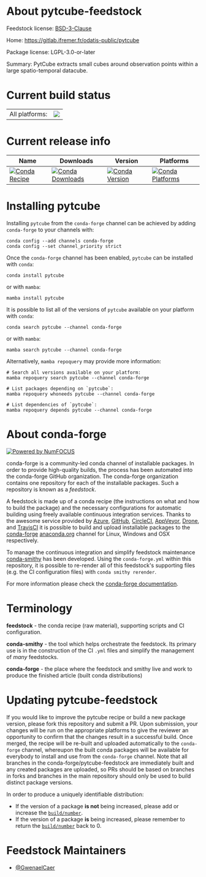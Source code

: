 About pytcube-feedstock
=======================

Feedstock license: [BSD-3-Clause](https://github.com/conda-forge/pytcube-feedstock/blob/main/LICENSE.txt)

Home: https://gitlab.ifremer.fr/odatis-public/pytcube

Package license: LGPL-3.0-or-later

Summary: PytCube extracts small cubes around observation points within a large spatio-temporal datacube.

Current build status
====================


<table><tr><td>All platforms:</td>
    <td>
      <a href="https://dev.azure.com/conda-forge/feedstock-builds/_build/latest?definitionId=25721&branchName=main">
        <img src="https://dev.azure.com/conda-forge/feedstock-builds/_apis/build/status/pytcube-feedstock?branchName=main">
      </a>
    </td>
  </tr>
</table>

Current release info
====================

| Name | Downloads | Version | Platforms |
| --- | --- | --- | --- |
| [![Conda Recipe](https://img.shields.io/badge/recipe-pytcube-green.svg)](https://anaconda.org/conda-forge/pytcube) | [![Conda Downloads](https://img.shields.io/conda/dn/conda-forge/pytcube.svg)](https://anaconda.org/conda-forge/pytcube) | [![Conda Version](https://img.shields.io/conda/vn/conda-forge/pytcube.svg)](https://anaconda.org/conda-forge/pytcube) | [![Conda Platforms](https://img.shields.io/conda/pn/conda-forge/pytcube.svg)](https://anaconda.org/conda-forge/pytcube) |

Installing pytcube
==================

Installing `pytcube` from the `conda-forge` channel can be achieved by adding `conda-forge` to your channels with:

```
conda config --add channels conda-forge
conda config --set channel_priority strict
```

Once the `conda-forge` channel has been enabled, `pytcube` can be installed with `conda`:

```
conda install pytcube
```

or with `mamba`:

```
mamba install pytcube
```

It is possible to list all of the versions of `pytcube` available on your platform with `conda`:

```
conda search pytcube --channel conda-forge
```

or with `mamba`:

```
mamba search pytcube --channel conda-forge
```

Alternatively, `mamba repoquery` may provide more information:

```
# Search all versions available on your platform:
mamba repoquery search pytcube --channel conda-forge

# List packages depending on `pytcube`:
mamba repoquery whoneeds pytcube --channel conda-forge

# List dependencies of `pytcube`:
mamba repoquery depends pytcube --channel conda-forge
```


About conda-forge
=================

[![Powered by
NumFOCUS](https://img.shields.io/badge/powered%20by-NumFOCUS-orange.svg?style=flat&colorA=E1523D&colorB=007D8A)](https://numfocus.org)

conda-forge is a community-led conda channel of installable packages.
In order to provide high-quality builds, the process has been automated into the
conda-forge GitHub organization. The conda-forge organization contains one repository
for each of the installable packages. Such a repository is known as a *feedstock*.

A feedstock is made up of a conda recipe (the instructions on what and how to build
the package) and the necessary configurations for automatic building using freely
available continuous integration services. Thanks to the awesome service provided by
[Azure](https://azure.microsoft.com/en-us/services/devops/), [GitHub](https://github.com/),
[CircleCI](https://circleci.com/), [AppVeyor](https://www.appveyor.com/),
[Drone](https://cloud.drone.io/welcome), and [TravisCI](https://travis-ci.com/)
it is possible to build and upload installable packages to the
[conda-forge](https://anaconda.org/conda-forge) [anaconda.org](https://anaconda.org/)
channel for Linux, Windows and OSX respectively.

To manage the continuous integration and simplify feedstock maintenance
[conda-smithy](https://github.com/conda-forge/conda-smithy) has been developed.
Using the ``conda-forge.yml`` within this repository, it is possible to re-render all of
this feedstock's supporting files (e.g. the CI configuration files) with ``conda smithy rerender``.

For more information please check the [conda-forge documentation](https://conda-forge.org/docs/).

Terminology
===========

**feedstock** - the conda recipe (raw material), supporting scripts and CI configuration.

**conda-smithy** - the tool which helps orchestrate the feedstock.
                   Its primary use is in the construction of the CI ``.yml`` files
                   and simplify the management of *many* feedstocks.

**conda-forge** - the place where the feedstock and smithy live and work to
                  produce the finished article (built conda distributions)


Updating pytcube-feedstock
==========================

If you would like to improve the pytcube recipe or build a new
package version, please fork this repository and submit a PR. Upon submission,
your changes will be run on the appropriate platforms to give the reviewer an
opportunity to confirm that the changes result in a successful build. Once
merged, the recipe will be re-built and uploaded automatically to the
`conda-forge` channel, whereupon the built conda packages will be available for
everybody to install and use from the `conda-forge` channel.
Note that all branches in the conda-forge/pytcube-feedstock are
immediately built and any created packages are uploaded, so PRs should be based
on branches in forks and branches in the main repository should only be used to
build distinct package versions.

In order to produce a uniquely identifiable distribution:
 * If the version of a package **is not** being increased, please add or increase
   the [``build/number``](https://docs.conda.io/projects/conda-build/en/latest/resources/define-metadata.html#build-number-and-string).
 * If the version of a package **is** being increased, please remember to return
   the [``build/number``](https://docs.conda.io/projects/conda-build/en/latest/resources/define-metadata.html#build-number-and-string)
   back to 0.

Feedstock Maintainers
=====================

* [@GwenaelCaer](https://github.com/GwenaelCaer/)

